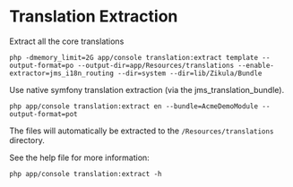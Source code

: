 Translation Extraction
======================

Extract all the core translations

    php -dmemory_limit=2G app/console translation:extract template --output-format=po --output-dir=app/Resources/translations --enable-extractor=jms_i18n_routing --dir=system --dir=lib/Zikula/Bundle

Use native symfony translation extraction (via the jms_translation_bundle).

    php app/console translation:extract en --bundle=AcmeDemoModule --output-format=pot

The files will automatically be extracted to the `/Resources/translations` directory.

See the help file for more information:

    php app/console translation:extract -h
